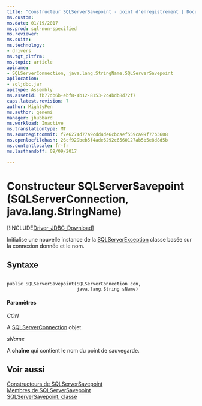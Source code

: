 ```yaml
---
title: "Constructeur SQLServerSavepoint - point d’enregistrement | Documents Microsoft"
ms.custom: 
ms.date: 01/19/2017
ms.prod: sql-non-specified
ms.reviewer: 
ms.suite: 
ms.technology:
- drivers
ms.tgt_pltfrm: 
ms.topic: article
apiname:
- SQLServerConnection, java.lang.StringName.SQLServerSavepoint
apilocation:
- sqljdbc.jar
apitype: Assembly
ms.assetid: fb77db6b-ebf8-4b12-8153-2c4bdb8d72f7
caps.latest.revision: 7
author: MightyPen
ms.author: genemi
manager: jhubbard
ms.workload: Inactive
ms.translationtype: MT
ms.sourcegitcommit: f7e6274d77a9cdd4de6cbcaef559ca99f77b3608
ms.openlocfilehash: 26cf929beb5f4ade6292c6560127ab5b5e8d8d5b
ms.contentlocale: fr-fr
ms.lasthandoff: 09/09/2017

---
```

# <a name="sqlserversavepoint-constructor-sqlserverconnection-javalangstringname"></a>Constructeur SQLServerSavepoint (SQLServerConnection, java.lang.StringName)
[!INCLUDE[Driver_JDBC_Download](../../../includes/driver_jdbc_download.md)]

  Initialise une nouvelle instance de la [SQLServerException](../../../connect/jdbc/reference/sqlserverexception-class.md) classe basée sur la connexion donnée et le nom.  
  
## <a name="syntax"></a>Syntaxe  
  
```  
  
public SQLServerSavepoint(SQLServerConnection con,  
                          java.lang.String sName)  
```  
  
#### <a name="parameters"></a>Paramètres  
 *CON*  
  
 A [SQLServerConnection](../../../connect/jdbc/reference/sqlserverconnection-class.md) objet.  
  
 *sName*  
  
 A **chaîne** qui contient le nom du point de sauvegarde.  
  
## <a name="see-also"></a>Voir aussi  
 [Constructeurs de SQLServerSavepoint](../../../connect/jdbc/reference/sqlserversavepoint-constructors.md)   
 [Membres de SQLServerSavepoint](../../../connect/jdbc/reference/sqlserversavepoint-members.md)   
 [SQLServerSavepoint, classe](../../../connect/jdbc/reference/sqlserversavepoint-class.md)  
  
  

